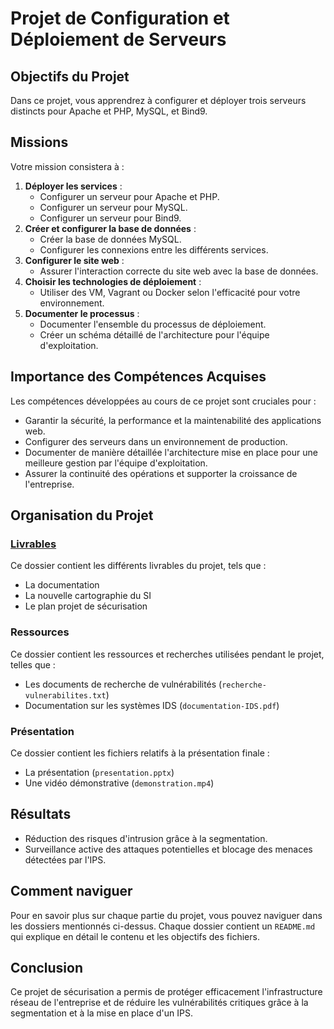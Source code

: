 # Projet de Configuration et Déploiement de Serveurs

## Objectifs du Projet
Dans ce projet, vous apprendrez à configurer et déployer trois serveurs distincts pour Apache et PHP, MySQL, et Bind9.

## Missions
Votre mission consistera à :
1. **Déployer les services** :
   - Configurer un serveur pour Apache et PHP.
   - Configurer un serveur pour MySQL.
   - Configurer un serveur pour Bind9.
2. **Créer et configurer la base de données** :
   - Créer la base de données MySQL.
   - Configurer les connexions entre les différents services.
3. **Configurer le site web** :
   - Assurer l'interaction correcte du site web avec la base de données.
4. **Choisir les technologies de déploiement** :
   - Utiliser des VM, Vagrant ou Docker selon l'efficacité pour votre environnement.
5. **Documenter le processus** :
   - Documenter l'ensemble du processus de déploiement.
   - Créer un schéma détaillé de l'architecture pour l'équipe d'exploitation.

## Importance des Compétences Acquises
Les compétences développées au cours de ce projet sont cruciales pour :
- Garantir la sécurité, la performance et la maintenabilité des applications web.
- Configurer des serveurs dans un environnement de production.
- Documenter de manière détaillée l'architecture mise en place pour une meilleure gestion par l'équipe d'exploitation.
- Assurer la continuité des opérations et supporter la croissance de l'entreprise.

## Organisation du Projet

### [Livrables](./livrables)
Ce dossier contient les différents livrables du projet, tels que :
- La documentation
- La nouvelle cartographie du SI
- Le plan projet de sécurisation

### Ressources
Ce dossier contient les ressources et recherches utilisées pendant le projet, telles que :
- Les documents de recherche de vulnérabilités (`recherche-vulnerabilites.txt`)
- Documentation sur les systèmes IDS (`documentation-IDS.pdf`)

### Présentation
Ce dossier contient les fichiers relatifs à la présentation finale :
- La présentation (`presentation.pptx`)
- Une vidéo démonstrative (`demonstration.mp4`)

## Résultats
- Réduction des risques d'intrusion grâce à la segmentation.
- Surveillance active des attaques potentielles et blocage des menaces détectées par l'IPS.

## Comment naviguer
Pour en savoir plus sur chaque partie du projet, vous pouvez naviguer dans les dossiers mentionnés ci-dessus. Chaque dossier contient un `README.md` qui explique en détail le contenu et les objectifs des fichiers.

## Conclusion
Ce projet de sécurisation a permis de protéger efficacement l'infrastructure réseau de l'entreprise et de réduire les vulnérabilités critiques grâce à la segmentation et à la mise en place d'un IPS.
